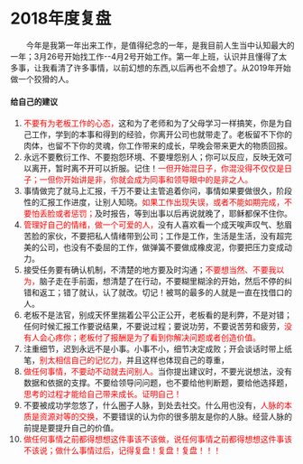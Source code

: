 # 2018年度复盘


<!--more-->
　　今年是我第一年出来工作，是值得纪念的一年，是我目前人生当中认知最大的一年；3月26号开始找工作--4月2号开始工作。第一年上班，认识并且懂得了太多事，让我看清了许多事情，以前幻想的东西,以后再也不会想了。从2019年开始做一个狡猾的人。

#### 给自己的建议
1. <font color=red>不要有为老板工作的心态，</font>这和为了老师和为了父母学习一样搞笑，你是为自己工作，学到的本事和得到的经验，你离开公司也就带走了。老板留不下你的肉体，也留不下你的灵魂，你工作带来的成长，早晚会带来更大的物质回报。
2. 永远不要敷衍工作、不要抱怨环境、不要埋怨别人；你可以反应，反映无效可以离开，暂时离不开可以折服。记住！<font color=red>一但开始混日子，你混没得不仅仅是日子；一但你开始讲是非，你就会成为同事和领导眼中的是非之人。</font>
3. 事情做完了就马上汇报，千万不要让主管追着你问，事情如果要做很久，阶段性的汇报工作进度，让别人知晓。<font color=red>如果工作出现失误，或者不能如期完成，不要怕丢脸或者惩罚；</font>及时报告，等到出事以后再说就晚了，耶稣都保不住你。
4. <font color=red>管理好自己的情绪，做一个可爱的人，</font>没有人喜欢看一个成天唉声叹气、愁眉苦脸的家伙，不要把私人情绪带到公司；工作是工作，生活是生活，没有超完美的公司，也没有不委屈的工作，做弹簧不要做成橡皮泥，你要把压力变成动力。
5. 接受任务要有确认机制，不清楚的地方要及时沟通；<font color=red>不要想当然、不要我以为，</font>脑子走在手前面，想清楚了在行动，不要糊里糊涂的开始，然后不停的纠错和返工；错了就认，认了就改。切记！被骂的最多的人就是一直在找借口的人。
6. 老板不是法官，别成天怀里揣着公平公正公开，老板看的是利弊，不是对错；任何时候汇报工作要说结果，不要说过程；要说功劳，不要说苦劳和疲劳，<font color=red>没有人会心疼你；老板付了报酬是为了看到你解决问题或者创造价值。</font>
7. 注重细节，迟到永远不是小事。小事不小，细节决定成败；开会谈话时带上纸笔，<font color=red>别太相信自己的记忆力，</font>并且这样也体现自己的尊重，
8. <font color=red>做任何事情，不要动不动就去问别人。</font>当你提出建议时，不要光说想法，没有数据和依据的支撑。不要给领导问问题，也不要给他判断题，要给他选择题，<font color=red>思考的过程才能给自己带来成长。证明自己！</font>
9. 不要被成功学忽悠了，什么圈子人脉，到处去社交。什么用也没有，<font color=red>人脉的本质是资源对等的交换，</font>不要错误的认为你的很多朋友是你的人脉。经营人脉的前提是要提升自己的价值。
10. <font color=red>做任何事情之前都得想想这件事该不该做，说任何事情之前都得想想这件事该不该说；做什么事情过后，记得复盘！复盘！复盘！！！</font>




